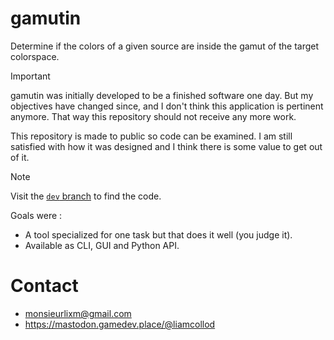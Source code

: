 # gamutin

Determine if the colors of a given source are inside the gamut of the target colorspace.

> [!IMPORTANT]
> gamutin was initially developed to be a finished software one day. But my objectives have changed since, and I don't think this application is pertinent anymore. That way this repository should not receive any more work.
> 
> This repository is made to public so code can be examined. I am still satisfied with how it was designed and I think there is some value to get out of it.

> [!NOTE]
> Visit the [`dev` branch](https://github.com/MrLixm/gamutin/tree/dev) to find the code.

Goals were :

- A tool specialized for one task but that does it well (you judge it).
- Available as CLI, GUI and Python API.


# Contact

- monsieurlixm@gmail.com
- https://mastodon.gamedev.place/@liamcollod
